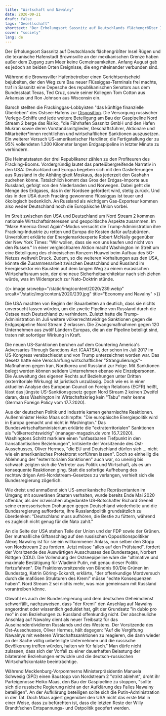 ```yaml
---
title: "Wirtschaft und Nawalny"
date: 2020-09-21
draft: false
tags: "Gesellschaft"
shorttext: "Der Erholungsort Sassnitz auf Deutschlands flächengrößter Insel Rügen und die texanische Hafenstadt Brownsville an der mexikanischen Grenze haben außer dem Zugang zum Meer keine Gemeinsamkeiten."
cover: "society"
lang: de
---
```


Der Erholungsort Sassnitz auf Deutschlands flächengrößter Insel Rügen und die texanische Hafenstadt Brownsville an der mexikanischen Grenze haben außer dem Zugang zum Meer keine Gemeinsamkeiten. Anfang August gab es jedoch an beiden Orten Ereignisse, die eng miteinander verbunden sind.

Während die Brownsviller Hafenbetreiber einen Gerichtsentscheid bejubelten, der den Weg zum Bau neuer Flüssiggas-Terminals frei machte, traf in Sassnitz eine Depesche des republikanischen Senators aus dem Bundesstaat Texas, Ted Cruz, sowie seiner Kollegen Tom Cotton aus Arkansas und Ron Johnson aus Wisconsin ein.

Barsch stellten die Frackinggas-Lobbyisten "das künftige finanzielle Überleben" des Ostsee-Hafens zur [Disposition](https://www.cruz.senate.gov/?p=press_release&id=5294 "Sens. Cruz, Cotton, Johnson Put German Port on Notice for Involvement in Russia’s Nord Stream 2 Pipeline"). Die Versorgung russischer Verlege-Schiffe und jede weitere Beteiligung am Bau der Gaspipeline Nord Stream 2 berge das Risiko, "die Fährhafen Sassnitz GmbH und den Hafen Mukran sowie deren Vorstandsmitglieder, Geschäftsführer, Aktionäre und Mitarbeiter*innen rechtlichen und wirtschaftlichen Sanktionen auszusetzen. Ein weiterer Versuch US-amerikanischer Hardliner, die Fertigstellung der zu 95% vollendeten 1.200 Kilometer langen Erdgaspipeline in letzter Minute zu verhindern.

Die Heimatstaaten der drei Republikaner zählen zu den Profiteuren des Fracking-Booms. Vordergründig lautet das parteiübergreifende Narrativ in den USA: Deutschland und Europa begeben sich mit den Gaslieferungen aus Russland in die Abhängigkeit Moskaus, das jederzeit den Gashahn zudrehen könne. Tatsächlich kommt das Gros der Erdgas-Importe aus Russland, gefolgt von den Niederlanden und Norwegen. Dabei geht die Menge des Erdgases, das in der Nordsee gefördert wird, stetig zurück. Und das in den USA durch Fracking gewonnene Flüssiggas ist teuer und ökologisch bedenklich. An Russland als wichtigem Gas-Exporteur kommen also weder Deutschland noch die Europäische Union vorbei.

Im Streit zwischen den USA und Deutschland um Nord Stream 2 kommen nationale Wirtschaftsinteressen und geopolitische Aspekte zusammen. Im "Make America Great Again"-Modus versucht die Trump-Administration ihre Fracking-Industrie zu retten und Europa die Kosten dafür aufzubürden. Unverblümt erklärte der Energiemarktexperte Robert McNally gegenüber der New York Times: "Wir wollen, dass sie von uns kaufen und nicht von den Russen." In einer vergleichbaren Aktion macht Washington im Streit um eine Beteiligung des chinesischen Konzern Huawei beim Aufbau des 5G-Netzes weltweit Druck. Zudem, so die weiteren Vorhaltungen aus den USA, könnte die Zusammenarbeit zwischen Deutschland und Russland im Energiesektor ein Baustein auf dem langen Weg zu einem eurasischen Wirtschaftsraum sein, der eine neue Sicherheitsarchitektur nach sich ziehen würde, was im Widerspruch zur Nato-Doktrin stünde.

{{< image srcwebp="/static/img/content/2020/239.webp" srcalt="/static/img/content/2020/239.jpg" title="Economy and Navalny" >}}

Die USA machten von Beginn der Bauarbeiten an deutlich, dass sie nichts unversucht lassen würden, um die zweite Pipeline von Russland durch die Ostsee nach Deutschland zu verhindern. Zuletzt hatte die Trump-Administration im Juli weitere völkerrechtswidrige Sanktionen gegen die Erdgaspipeline Nord Stream 2 erlassen. Die Zwangsmaßnahmen gegen 120 Unternehmen aus zwölf Ländern Europas, die an der Pipeline beteiligt sind, traten mit sofortiger Wirkung in Kraft.

Die neuen US-Sanktionen beruhen auf dem Countering America's Adversaries Through Sanctions Act (CAATSA), der schon im Juli 2017 im US-Kongress verabschiedet und von Trump unterzeichnet worden war. Das Gesetz hatte eine Verschärfung wirtschaftlicher "Strangulierungs"-Maßnahmen gegen Iran, Nordkorea und Russland zur Folge. Mit Sanktionen belegt werden können seitdem Unternehmen ebenso wie Einzelpersonen. Die Ausweitung des eigenen Rechts auf Beziehungen unter Dritten (exterritoriale Wirkung) ist juristisch unzulässig. Doch wie es in einer aktuellen Analyse des European Council on Foreign Relations (ECFR) heißt, lässt das jüngste US-Sanktionsgesetz gegen Nord Stream 2 keinen Zweifel daran, dass Washington im Wirtschaftskrieg kein "Tabu" mehr kenne (German Foreign Policy vom 17.7.2020).

Aus der deutschen Politik und Industrie kamen geharnischte Reaktionen. Außenminister Heiko Maas schimpfte: "Die europäische Energiepolitik wird in Europa gemacht und nicht in Washington." Das Bundeswirtschaftsministerium erklärte die "extraterritorialen" Sanktionen als "völkerrechtswidrig" (manager-magazin.de vom 16.7.2020). Washingtons Schritt markiere einen "unfassbaren Tiefpunkt in den transatlantischen Beziehungen", kritisierte der Vorsitzende des Ost-Ausschusses, Oliver Hermes, "die EU und Deutschland dürfen sich ... nicht wie ein amerikanisches Protektorat vorführen lassen". Doch so einhellig die Ablehnung der "exterritorialen Sanktionen" auch war, so uneinig bis schwach zeigten sich die Vertreter aus Politik und Wirtschaft, als es um konsequente Reaktionen ging. Statt die sofortige Aufhebung des rechtswidrigen Anti-Nordstream-Gesetzes zu verlangen, verhielt sich die Bundesregierung zögerlich.

Wie dreist und anmaßend sich US-amerikanische Repräsentanten im Umgang mit souveränen Staaten verhalten, wurde bereits Ende Mai 2020 offenbar, als der inzwischen abgedankte US-Botschafter Richard Grenell seine erpresserischen Drohungen gegen Deutschland wiederholte und die Bundesregierung aufforderte, ihre Russlandpolitik grundsätzlich zu überdenken: "Deutschland muss aufhören, die Bestie zu füttern, während es zugleich nicht genug für die Nato zahlt."

An die Seite der USA stehen Teile der Union und der FDP sowie der Grünen. Der mutmaßliche Giftanschlag auf den russischen Oppositionspolitiker Alexej Nawalny ist für sie ein willkommener Anlass, nun selber den Stopp von Nordstream 2 zu fordern. Jetzt müsse "alles auf den Prüfstand", fordert der Vorsitzende des Auswärtigen Ausschusses des Bundestages, Norbert Röttgen (CDU). Die Vollendung der Ostseepipeline wäre die "ultimative und maximale Bestätigung für Wladimir Putin, mit genau dieser Politik fortzufahren". Die Fraktionsvorsitzende von Bündnis 90/Die Grünen im Bundestag, Katrin Göring-Eckardt, erklärte, "der offenkundige Mordversuch durch die mafiösen Strukturen des Kreml" müsse "echte Konsequenzen haben". Nord Stream 2 sei nichts mehr, was man gemeinsam mit Russland vorantreiben könne.

Obwohl es auch der Bundesregierung und dem deutschen Geheimdienst schwerfällt, nachzuweisen, dass "der Kreml" den Anschlag auf Nawalny angeordnet oder wissentlich geduldet hat, gilt der Grundsatz "in dubio pro reo" in den Beziehungen zu Russland offenkundig nicht. Der abscheuliche Anschlag auf Nawalny dient als neuer Treibsatz für das Auseinanderdividieren Russlands und des Westens. Der Vorsitzende des Ost-Ausschusses, Oliver Hermes, hält dagegen: "Auf die Vergiftung Nawalnys mit weiteren Wirtschaftssanktionen zu reagieren, die dann wieder an der Sache völlig unbeteiligte Unternehmen und die russische Bevölkerung treffen würden, halten wir für falsch." Man dürfe nicht zulassen, dass sich der Vorfall zu einer dauerhaften Belastung der bilateralen Beziehungen entwickle und die deutsch-russischen Wirtschaftskontakte beeinträchtige.

Während Mecklenburg-Vorpommerns Ministerpräsidentin Manuela Schwesig (SPD) einen Baustopp von Nordstream 2 "strikt ablehnt", droht ihr Parteigenosse Heiko Maas, den Bau der Gaspipeline zu stoppen, "sollte sich die russische Regierung nicht an der Aufklärung des Falles Nawalny beteiligen". An der Aufklärung beteiligen sollte sich die Putin-Administration in der Tat. Doch Maas agiert gegenüber den USA nicht das erste Mal in einer Weise, dass zu befürchten ist, dass die letzten Reste der Willy Brandt’schen Entspannungs- und Ostpolitik geopfert werden.

